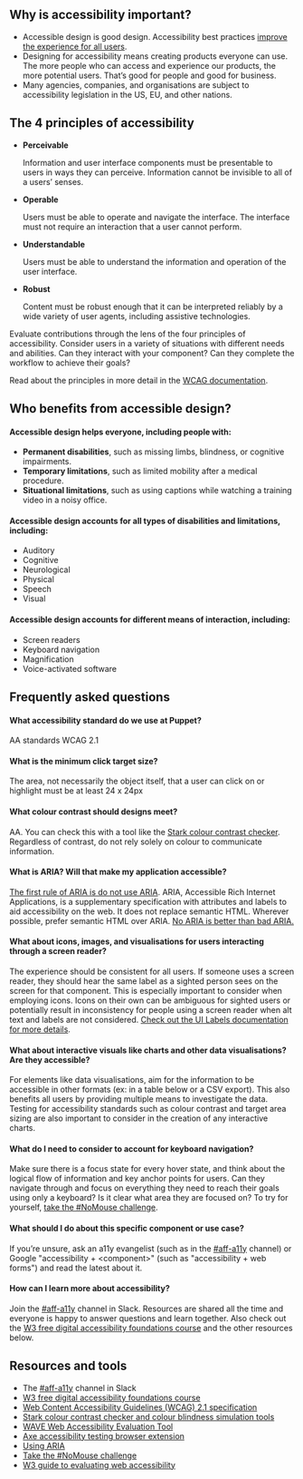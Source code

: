 ## Why is accessibility important?

- Accessible design is good design. Accessibility best practices [improve the experience for all users](https://www.w3.org/WAI/business-case/#groups).
- Designing for accessibility means creating products everyone can use. The more people who can access and experience our products, the more potential users. That’s good for people and good for business.
- Many agencies, companies, and organisations are subject to accessibility legislation in the US, EU, and other nations.

## The 4 principles of accessibility

- **Perceivable**

  Information and user interface components must be presentable to users in ways they can perceive. Information cannot be invisible to all of a users’ senses.

- **Operable**

  Users must be able to operate and navigate the interface. The interface must not require an interaction that a user cannot perform.

- **Understandable**

  Users must be able to understand the information and operation of the user interface.

- **Robust**

  Content must be robust enough that it can be interpreted reliably by a wide variety of user agents, including assistive technologies.

Evaluate contributions through the lens of the four principles of accessibility. Consider users in a variety of situations with different needs and abilities. Can they interact with your component? Can they complete the workflow to achieve their goals?

Read about the principles in more detail in the [WCAG documentation](https://www.w3.org/WAI/WCAG21/Understanding/intro#understanding-the-four-principles-of-accessibility).

## Who benefits from accessible design?

#### Accessible design helps everyone, including people with:

- **Permanent disabilities**, such as missing limbs, blindness, or cognitive impairments.
- **Temporary limitations**, such as limited mobility after a medical procedure.
- **Situational limitations**, such as using captions while watching a training video in a noisy office.

#### Accessible design accounts for all types of disabilities and limitations, including:

- Auditory
- Cognitive
- Neurological
- Physical
- Speech
- Visual

#### Accessible design accounts for different means of interaction, including:

- Screen readers
- Keyboard navigation
- Magnification
- Voice-activated software

## Frequently asked questions

#### What accessibility standard do we use at Puppet?

AA standards WCAG 2.1

#### What is the minimum click target size?

The area, not necessarily the object itself, that a user can click on or highlight must be at least 24 x 24px

#### What colour contrast should designs meet?

AA. You can check this with a tool like the [Stark colour contrast checker](https://www.getstark.co/). Regardless of contrast, do not rely solely on colour to communicate information.

#### What is ARIA? Will that make my application accessible?

[The first rule of ARIA is do not use ARIA](https://www.w3.org/TR/using-aria/#rule1). ARIA, Accessible Rich Internet Applications, is a supplementary specification with attributes and labels to aid accessibility on the web. It does not replace semantic HTML. Wherever possible, prefer semantic HTML over ARIA. [No ARIA is better than bad ARIA.](https://developer.mozilla.org/en-US/docs/Web/Accessibility/ARIA)

#### What about icons, images, and visualisations for users interacting through a screen reader?

The experience should be consistent for all users. If someone uses a screen reader, they should hear the same label as a sighted person sees on the screen for that component. This is especially important to consider when employing icons. Icons on their own can be ambiguous for sighted users or potentially result in inconsistency for people using a screen reader when alt text and labels are not considered. [Check out the UI Labels documentation for more details](https://docs.google.com/document/d/14lUYKUkQ9eljg4-Cxa1m2gD3zJTEZ1oObo3dt9IgSwg/edit?usp=sharing).

#### What about interactive visuals like charts and other data visualisations? Are they accessible?

For elements like data visualisations, aim for the information to be accessible in other formats (ex: in a table below or a CSV export). This also benefits all users by providing multiple means to investigate the data. Testing for accessibility standards such as colour contrast and target area sizing are also important to consider in the creation of any interactive charts.

#### What do I need to consider to account for keyboard navigation?

Make sure there is a focus state for every hover state, and think about the logical flow of information and key anchor points for users. Can they navigate through and focus on everything they need to reach their goals using only a keyboard? Is it clear what area they are focused on? To try for yourself, [take the #NoMouse challenge](https://www.nomouse.org/).

#### What should I do about this specific component or use case?

If you’re unsure, ask an a11y evangelist (such as in the [#aff-a11y](https://puppet.slack.com/archives/CF8914CFM) channel) or Google "accessibility + &lt;component>" (such as "accessibility + web forms") and read the latest about it.

#### How can I learn more about accessibility?

Join the [#aff-a11y](https://puppet.slack.com/archives/CF8914CFM) channel in Slack. Resources are shared all the time and everyone is happy to answer questions and learn together. Also check out the [W3 free digital accessibility foundations course](https://www.w3.org/WAI/fundamentals/foundations-course/) and the other resources below.

## Resources and tools

- The [#aff-a11y](https://puppet.slack.com/archives/CF8914CFM) channel in Slack
- [W3 free digital accessibility foundations course](https://www.w3.org/WAI/fundamentals/foundations-course/)
- [Web Content Accessibility Guidelines (WCAG) 2.1 specification](https://www.w3.org/TR/WCAG21/)
- [Stark colour contrast checker and colour blindness simulation tools](https://www.getstark.co/)
- [WAVE Web Accessibility Evaluation Tool](https://wave.webaim.org/)
- [Axe accessibility testing browser extension](https://www.deque.com/axe/)
- [Using ARIA](https://www.w3.org/TR/using-aria/)
- [Take the #NoMouse challenge](https://www.nomouse.org/)
- [W3 guide to evaluating web accessibility](https://www.w3.org/WAI/test-evaluate/)
